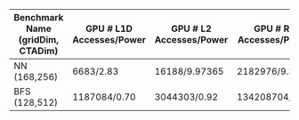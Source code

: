 |Benchmark Name (gridDim, CTADim)|GPU # L1D Accesses/Power | GPU # L2 Accesses/Power | GPU # RF Accesses/Power | GPU # Cycles | GPU avg power |DICE # L1D Accesses/Power  | DICE # L2 Accesses/Power  | DICE # RF Accesses/Power  | DICE # Cycles |
|---------------|--------------------|--------------------|--------------------|---------------|--------------------|--------------------|--------------------|---------------|------------|
| NN (168,256)|6683/2.83|16188/9.97365|2182976/9.32|3688| 79.09 |8019 (+20%)|16308(+0.007%)|729428(-66.5%) | 3357 (-9.0%)|
| BFS (128,512) |1187084/0.70  | 3044303/0.92  |134208704/7.26 |527016 | 54.00 |1168631(-0.016%) |2713157 (-10.8%)|21402625(-84%) | 490038 (-7%)| 